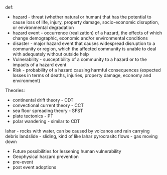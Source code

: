 def:

- hazard - threat (whether natural or human) that has the potential to cause loss of life, injury, property damage, socio-economic disruption, or environmental degradation
- hazard event - occurrence (realization) of a hazard, the effects of which change demographic, economic and/or environmental conditions
- disaster - major hazard event that causes widespread disruption to a community or region, which the affected community is unable to deal with adequately without outside help
- Vulnerability - susceptibility of a community to a hazard or to the impacts of a hazard event
- Risk - probability of a hazard causing harmful consequences (expected losses in terms of deaths, injuries, property damage, economy and environment)

Theories:
- continental drift theory - CDT
- convectional current theory - CCT
- sea floor spreading theory - SFST
- plate tectonics - PT
- polar wandering - similar to CDT

lahar - rocks with water, can be caused by volcanos and rain carrying debris
landslide - sliding, kind of like lahar
pyrocrasitc flows - gas moving down

- Future possibilities for lessening human vulnerability
- Geophysical harzard prevention
- pre-event
- post event adoptions 
